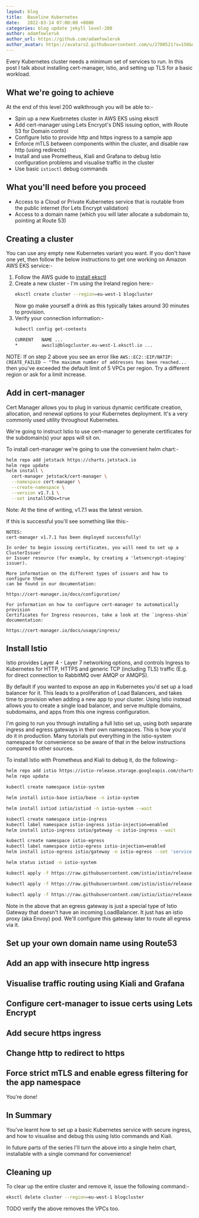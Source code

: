 ```yaml
---
layout: blog
title:  Baseline Kubernetes
date:   2022-03-14 07:00:00 +0000
categories: blog update jekyll level-200
author: adamfowleruk
author_url: https://github.com/adamfowleruk
author_avatar: https://avatars2.githubusercontent.com/u/2700521?s=150&u=7998edeafa7e4a1bf65095b13c8a4fd49c240e84&v=4
---
```


Every Kubernetes cluster needs a minimum set of services to run. In this post I
talk about installing cert-manager, Istio, and setting up TLS for a basic
workload.

## What we're going to achieve

At the end of this level 200 walkthrough you will be able to:-

- Spin up a new Kuebrnetes cluster in AWS EKS using eksctl
- Add cert-manager using Lets Encrypt's DNS issuing option, with Route 53 for Domain control
- Configure Istio to provide http and https ingress to a sample app
- Enforce mTLS between components within the cluster, and disable raw http (using redirects)
- Install and use Prometheus, Kiali and Grafana to debug Istio configuration problems and visualise traffic in the cluster
- Use basic `istioctl` debug commands

## What you'll need before you proceed

- Access to a Cloud or Private Kubernetes service that is routable from the public internet (for Lets Encrypt validation)
- Access to a domain name (which you will later allocate a subdomain to, pointing at Route 53)

## Creating a cluster

You can use any empty new Kubernetes variant you want. If you don't have one yet,
then follow the below instructions to get one working on Amazon AWS EKS service:-

1. Follow the AWS guide to [install eksctl](https://docs.aws.amazon.com/eks/latest/userguide/eksctl.html)
2. Create a new cluster - I'm using the Ireland region here:-
    ```sh
    eksctl create cluster --region=eu-west-1 blogcluster
    ```
    Now go make yourself a drink as this typically takes around 30 minutes to provision.
3. Verify your connection information:-
    ```sh
    kubectl config get-contexts

    CURRENT   NAME ...
    *         awscli@blogcluster.eu-west-1.eksctl.io ...
    ```

NOTE: If on step 2 above you see an error like `AWS::EC2::EIP/NATIP: CREATE_FAILED – "The maximum number of addresses has been reached...` then you've exceeded the default limit of 5 VPCs per region. Try a different region or ask for a limit increase.

## Add in cert-manager

Cert Manager allows you to plug in various dynamic certificate creation, allocation, and renewal options to your Kubernetes deployment. It's a very commonly used utility throughout Kubernetes.

We're going to instruct Istio to use cert-manager to generate certificates for the subdomain(s) your apps will sit on.

To install cert-manager we're going to use the convenient helm chart:-

```sh
helm repo add jetstack https://charts.jetstack.io
helm repo update
helm install \
  cert-manager jetstack/cert-manager \
  --namespace cert-manager \
  --create-namespace \
  --version v1.7.1 \
  --set installCRDs=true
```

Note: At the time of writing, v1.7.1 was the latest version.

If this is successful you'll see something like this:-

```text
NOTES:
cert-manager v1.7.1 has been deployed successfully!

In order to begin issuing certificates, you will need to set up a ClusterIssuer
or Issuer resource (for example, by creating a 'letsencrypt-staging' issuer).

More information on the different types of issuers and how to configure them
can be found in our documentation:

https://cert-manager.io/docs/configuration/

For information on how to configure cert-manager to automatically provision
Certificates for Ingress resources, take a look at the `ingress-shim`
documentation:

https://cert-manager.io/docs/usage/ingress/
```

## Install Istio

Istio provides Layer 4 - Layer 7 networking options, and controls Ingress to Kubernetes for HTTP, HTTPS and generic TCP (including TLS) traffic (E.g. for direct connection to RabbitMQ over AMQP or AMQPS).

By default if you wanted to expose an app in Kubernetes you'd set up a load balancer for it. This leads to a proliferation of Load Balancers, and takes time to provision when adding a new app to your cluster. Using Istio instead allows you to create a single load balancer, and serve multiple domains, subdomains, and apps from this one ingress configuration.

I'm going to run you through installing a full Istio set up, using both separate ingress and egress gateways in their own namespaces. This is how you'd do it in production. Many tutorials put everything in the istio-system namespace for convenience so be aware of that in the below instructions compared to other sources.

To install Istio with Prometheus and Kiali to debug it, do the following:-

```sh
helm repo add istio https://istio-release.storage.googleapis.com/charts
helm repo update

kubectl create namespace istio-system

helm install istio-base istio/base -n istio-system

helm install istiod istio/istiod -n istio-system --wait

kubectl create namespace istio-ingress
kubectl label namespace istio-ingress istio-injection=enabled
helm install istio-ingress istio/gateway -n istio-ingress --wait

kubectl create namespace istio-egress
kubectl label namespace istio-egress istio-injection=enabled
helm install istio-egress istio/gateway -n istio-egress --set 'service.type=ClusterIP' --wait

helm status istiod -n istio-system

kubectl apply -f https://raw.githubusercontent.com/istio/istio/release-1.13/samples/addons/prometheus.yaml

kubectl apply -f https://raw.githubusercontent.com/istio/istio/release-1.13/samples/addons/kiali.yaml

kubectl apply -f https://raw.githubusercontent.com/istio/istio/release-1.13/samples/addons/grafana.yaml

```

Note in the above that an egress gateway is just a special type of Istio Gateway that doesn't have an incoming LoadBalancer. It just has an istio proxy (aka Envoy) pod. We'll configure this gateway later to route all egress via it.

## Set up your own domain name using Route53


## Add an app with insecure http ingress

## Visualise traffic routing using Kiali and Grafana

## Configure cert-manager to issue certs using Lets Encrypt

## Add secure https ingress

## Change http to redirect to https

## Force strict mTLS and enable egress filtering for the app namespace


You're done!


## In Summary

You've learnt how to set up a basic Kubernetes service with secure ingress, and how to visualise and debug this using Istio commands and Kiali.

In future parts of the series I'll turn the above into a single helm chart, installable with a single command for convenience!

## Cleaning up

To clear up the entire cluster and remove it, issue the following command:-

```sh
eksctl delete cluster --region=eu-west-1 blogcluster
```

TODO verify the above removes the VPCs too.
